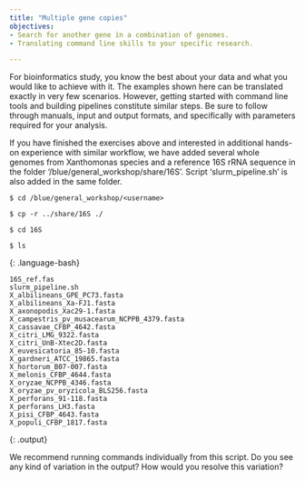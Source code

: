 ```yaml
---
title: "Multiple gene copies"
objectives:
- Search for another gene in a combination of genomes. 
- Translating command line skills to your specific research. 

---
```



For bioinformatics study, you know the best about your data and what you would like to achieve with it. The examples shown here can be translated exactly in very few scenarios. However, getting started with command line tools and building pipelines constitute similar steps. Be sure to follow through manuals, input and output formats, and specifically with parameters required for your analysis.

If you have finished the exercises above and interested in additional hands-on experience with similar workflow, we have added several whole genomes from Xanthomonas species and a reference 16S rRNA sequence in the folder ‘/blue/general_workshop/share/16S’. Script ‘slurm_pipeline.sh’ is also added in the same folder. 


~~~
$ cd /blue/general_workshop/<username>

$ cp -r ../share/16S ./

$ cd 16S

$ ls
~~~
{: .language-bash}

~~~
16S_ref.fas
slurm_pipeline.sh
X_albilineans_GPE_PC73.fasta
X_albilineans_Xa-FJ1.fasta
X_axonopodis_Xac29-1.fasta
X_campestris_pv_musacearum_NCPPB_4379.fasta
X_cassavae_CFBP_4642.fasta
X_citri_LMG_9322.fasta
X_citri_UnB-Xtec2D.fasta
X_euvesicatoria_85-10.fasta
X_gardneri_ATCC_19865.fasta
X_hortorum_B07-007.fasta
X_melonis_CFBP_4644.fasta
X_oryzae_NCPPB_4346.fasta
X_oryzae_pv_oryzicola_BLS256.fasta
X_perforans_91-118.fasta
X_perforans_LH3.fasta
X_pisi_CFBP_4643.fasta
X_populi_CFBP_1817.fasta
~~~
{: .output}

We recommend running commands individually from this script. Do you see any kind of variation in the output? How would you resolve this variation?

